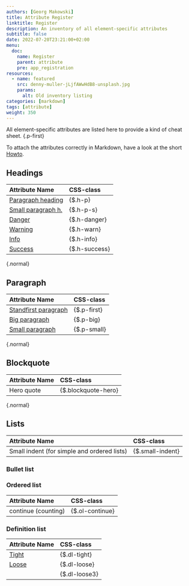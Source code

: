 ```yaml
---
authors: [Georg Makowski]
title: Attribute Register
linktitle: Register
description: An inventory of all element-specific attributes
subtitle: false
date: 2022-07-20T23:21:00+02:00 
menu:
  doc:
    name: Register
    parent: attribute
    pre: app_registration
resources:
  - name: featured
    src: denny-muller-jLjfAWwHdB8-unsplash.jpg
    params:
      alt: Old inventory listing
categories: [markdown]
tags: [attribute]
weight: 350
---
```


All element-specific attributes are listed here to provide a kind of cheat sheet.
{.p-first} <!--more-->

To attach the attributes correctly in Markdown, have a look at the short [Howto](/doc/enhancing/attribute/howto).

## Headings

| Attribute Name | CSS-class |
|:--------|:-------|
| [Paragraph heading](/doc/basic/headings#h-p) | {$.h-p} |
| [Small paragraph h.](/doc/basic/headings#h-p) | {$.h-p-s} |
| [Danger](/doc/basic/headings#highlighted-headings) | {$.h-danger} |
| [Warning](/doc/basic/headings#highlighted-headings) | {$.h-warn} |
| [Info](/doc/basic/headings#highlighted-headings) | {$.h-info} |
| [Success](/doc/basic/headings#highlighted-headings) | {$.h-success} |
{.normal}

## Paragraph

| Attribute Name | CSS-class |
|:--------|:-------|
| [Standfirst paragraph](standfirst#first) | {$.p-first} |
| [Big paragraph](/doc/basic/paragraph#big-paragraph) | {$.p-big} |
| [Small paragraph](/doc/basic/paragraph#small-paragraph) | {$.p-small} |
{.normal}

## Blockquote

| Attribute Name | CSS-class |
|:--------|:-------|
| Hero quote | {$.blockquote-hero} |
{.normal}

## Lists

| Attribute Name | CSS-class |
|:--------|:-------|
| Small indent (for simple and ordered lists) | {$.small-indent} |

### Bullet list

### Ordered list

| Attribute Name | CSS-class |
|:--------|:-------|
| continue (counting) | {$.ol-continue} |

### Definition list

| Attribute Name | CSS-class |
|:--------|:-------|
| [Tight](/doc/extended/definition-list#tight) | {$.dl-tight} |
| [Loose](/doc/extended/definition-list#loose) | {$.dl-loose} |
|| {$.dl-loose3} |
